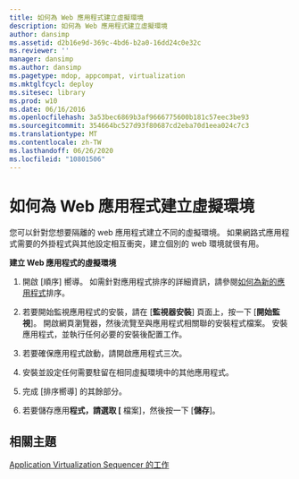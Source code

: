 ```yaml
---
title: 如何為 Web 應用程式建立虛擬環境
description: 如何為 Web 應用程式建立虛擬環境
author: dansimp
ms.assetid: d2b16e9d-369c-4bd6-b2a0-16dd24c0e32c
ms.reviewer: ''
manager: dansimp
ms.author: dansimp
ms.pagetype: mdop, appcompat, virtualization
ms.mktglfcycl: deploy
ms.sitesec: library
ms.prod: w10
ms.date: 06/16/2016
ms.openlocfilehash: 3a53bec6869b3af9666775600b181c57eec3be93
ms.sourcegitcommit: 354664bc527d93f80687cd2eba70d1eea024c7c3
ms.translationtype: MT
ms.contentlocale: zh-TW
ms.lasthandoff: 06/26/2020
ms.locfileid: "10801506"
---
```

# 如何為 Web 應用程式建立虛擬環境


您可以針對您想要隔離的 web 應用程式建立不同的虛擬環境。 如果網路式應用程式需要的外掛程式與其他設定相互衝突，建立個別的 web 環境就很有用。

**建立 Web 應用程式的虛擬環境**

1.  開啟 [順序] 嚮導。 如需針對應用程式排序的詳細資訊，請參閱[如何為新的應用程式](how-to-sequence-a-new-application.md)排序。

2.  若要開始監視應用程式的安裝，請在 [**監視器安裝**] 頁面上，按一下 [**開始監視**]。 開啟網頁瀏覽器，然後流覽至與應用程式相關聯的安裝程式檔案。 安裝應用程式，並執行任何必要的安裝後配置工作。

3.  若要確保應用程式啟動，請開啟應用程式三次。

4.  安裝並設定任何需要駐留在相同虛擬環境中的其他應用程式。

5.  完成 [排序嚮導] 的其餘部分。

6.  若要儲存應用**程式，請選取 [** 檔案]，然後按一下 [**儲存**]。

## 相關主題


[Application Virtualization Sequencer 的工作](tasks-for-the-application-virtualization-sequencer.md)

 

 





